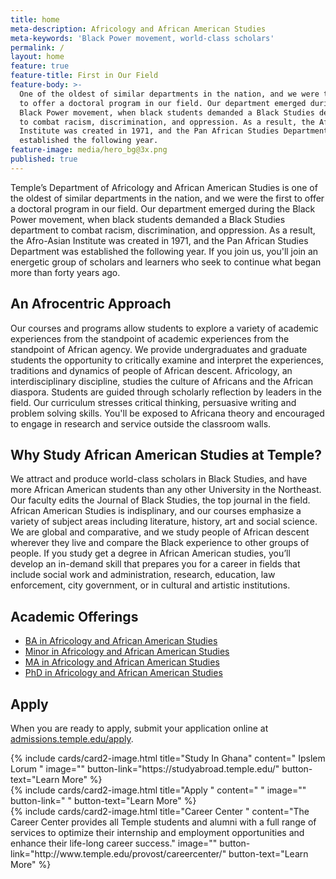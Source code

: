 ```yaml
---
title: home
meta-description: Africology and African American Studies
meta-keywords: 'Black Power movement, world-class scholars'
permalink: /
layout: home
feature: true
feature-title: First in Our Field
feature-body: >-
  One of the oldest of similar departments in the nation, and we were the first
  to offer a doctoral program in our field. Our department emerged during the
  Black Power movement, when black students demanded a Black Studies department
  to combat racism, discrimination, and oppression. As a result, the Afro-Asian
  Institute was created in 1971, and the Pan African Studies Department was
  established the following year. 
feature-image: media/hero_bg@3x.png
published: true
---
```

Temple’s Department of Africology and African American Studies is one of the oldest of similar departments in the nation, and we were the first to offer a doctoral program in our field. Our department emerged during the Black Power movement, when black students demanded a Black Studies department to combat racism, discrimination, and oppression. As a result, the Afro-Asian Institute was created in 1971, and the Pan African Studies Department was established the following year. If you join us, you'll join an energetic group of scholars and learners who seek to continue what began more than forty years ago.

## An Afrocentric Approach 

Our courses and programs allow students to explore a variety of academic experiences from the standpoint of academic experiences from the standpoint of African agency. We provide undergraduates and graduate students the opportunity to critically examine and interpret the experiences, traditions and dynamics of people of African descent. Africology, an interdisciplinary discipline, studies the culture of Africans and the African diaspora. Students are guided through scholarly reflection by leaders in the field. Our curriculum stresses critical thinking, persuasive writing and problem solving skills. You'll be exposed to Africana theory and encouraged to engage in research and service outside the classroom walls. 

## Why Study African American Studies at Temple?

We attract and produce world-class scholars in Black Studies, and have more African American students than any other University in the Northeast. Our faculty edits the Journal of Black Studies, the top journal in the field. African American Studies is indisplinary, and our courses emphasize a variety of subject areas including literature, history, art and social science.  We are global and comparative, and we study people of African descent wherever they live and compare the Black experience to other groups of people. If you study get a degree in African American studies, you’ll develop an in-demand skill that prepares you for a career in fields that include social work and administration, research, education, law enforcement, city government, or in cultural and artistic institutions. 

## Academic Offerings

- [BA in Africology and African American Studies](http://bulletin.temple.edu/undergraduate/liberal-arts/africology-african-american-studies/ba-africology-african-american-studies/)
- [Minor in Africology and African American Studies](http://bulletin.temple.edu/undergraduate/liberal-arts/africology-african-american-studies/minor-africology-african-american-studies/)
- [MA in Africology and African American Studies](http://bulletin.temple.edu/graduate/scd/cla/africology-african-american-studies-ma/)
- [PhD in Africology and African American Studies](http://bulletin.temple.edu/graduate/scd/cla/africology-african-american-studies-phd/)

## Apply

When you are ready to apply, submit your application online at [admissions.temple.edu/apply](http://admissions.temple.edu/apply).

<div class="row row-wide">
  <div class="col m12 l4">{% include cards/card2-image.html
    title="Study In Ghana"
    content=" Ipslem Lorum "
    image=""
    button-link="https://studyabroad.temple.edu/"
    button-text="Learn More" %}
  </div>
  <div class="row row-wide">
    <div class="col m12 l4">{% include cards/card2-image.html
      title="Apply "
      content=" "
      image=""
      button-link=" "
      button-text="Learn More" %}
    </div>
    <div class="row row-wide">
      <div class="col m12 l4">{% include cards/card2-image.html
        title="Career Center "
        content="The Career Center provides all Temple students and alumni with a full range of services to optimize their internship and employment opportunities and enhance their life-long career success."
        image=""
        button-link="http://www.temple.edu/provost/careercenter/"
        button-text="Learn More" %}
      </div>
</div>
